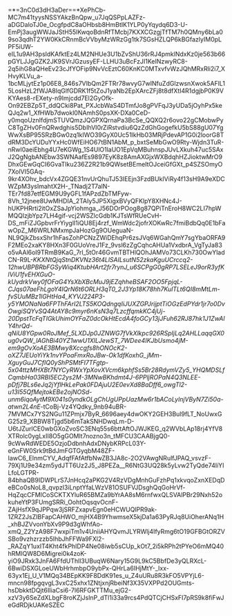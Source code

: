 =*=3nC0d3dH3aDer==*XePhCb-MC7m41tyysNSSYAkzBnQpw_u7JqQSPpLAZFz-aDGDaloTJ0e_OcgfpdC8aOHbsb8HmBtIK1YLP0yYqydq6D3-U-EmPj3augWWJaJStH55lKwqoBdnRfTMcbj7KXXCGzgjTfTM7h0QMny6bLa09so3qdhT2YW0KkCRnmBcVVbyMzWRzGg1tk7SGsHZLQP6kBGfazlyIM0pLPF5iUW-eIL1u9AH3psIdKAfktEz4LM2NHUe3U1bZvShU36rRJ4pmklNdxKz0je563b66pGYLJJgGZK2JK9SVrJGzusyEF-LLHU3uBcFzJI1KeINzwyRC8-2q5ihG8aQHeEv23cJfYOFip9NvVcEztC60KnKC0MTxvfvWzJQhMRxRli2i7_XHvyKLVu_a-1bcMLjytEz1p06E8_846s7VIbQm2FTRr78wvyG7wINfuZdGlzwsnXwok5AFlL15LosHzL2fWJA8lqGlfGDRK1f5tZoJ1yaNb2EpXArcZFj8t8dfXtI4R1dgjbP0K9VKYAes8-rEXety-n9Imjcdd7El2GyOfk-On92EBZp5T_ddQCki8Pat_PXJcbWaS4DTmfJo8gPVFqJ3yUDa5jOyhPx5keQJq2w1_XfHWb7dwokl0NAmhS0psXK-DXa0CeD-y0mqoUznIfdjmSTUVQmzJQGPXQrnaPa3BcSe_QQXQ2r6ovo22gCMobwPyC8TgZHv0FnQRwdghis5DbIhVI0rZiRstvdiu6QzZdGhGogefkU5bS88gU07YgWwXsBP95SRzBGw0zq1kIWO39GyX0Uc51lkHb03MRjPdevAP1G0i2loorG8TdRM3DcYUDuYYxHc0WfEiHO67tBN1AbM_p_bxtSeMbGwO9Rty-Wjdn3TuR-nRwl0aeiEbhg4U7eKGWg_1S4UlO1laUO1EpVqMBuhnspJUvLXkuh47uc5SAxJ2QgNgbANEbw3SWNAafEs9897EyK8z8AmAXGjxWXBdqhHZJioktwMrO9DhxGEwGqCI6GvaTIku236Z2R21b9QWsetBEmeItOJceiGfGXt_p4SZSOmyO7XolVI5GAq-9kr4XOhv_bdcVx4ZGQE31nvUrQhuTJ53IEEjn3FzdBUkIViRy4f13sH9A9eXDCWZpM3ysImahtX2H-_TNadj2T7alN-TEr7fd87etfEGM9U9yGFL1fAPzdZbTMFyw-8Vh_12jnee8UwMHDIA_2TAIy5JP5XigxBVyQFKlpY8XHNc4J-hUKPHRrti2itOxZSaJpYiohmga_J56DOrPOog8g87QPiTnEroH8WC2LI7hpWMQQlzjbYpz7LH4gif-vcj2WSZlcGdb1KJTsWfRUeCvH-DS_mFiZJGpbvrFrYiyglI1iQU8Ej4rzf_WmWdc2jofrXOKwRc7fmiBdbQq0E1bFawOpZ_M6WRLNMxmpJaHozGg9OUeguaN-NL9QjkZbsxShr1hFasZohPCNzZWiDEhqPr6zsJVq6WGahQmY7sgYbaORFA9F2MEo2xaKY8HXn3F0GUoVreJ1Fz_9vsl6zZgCqhcAHUa1VxdbrA_VgTyJa83o5vAAl6oI9TRmB9KaG_7rl_5tOr46GvmTBTHlQOhJAMVo73CLKh730OwYladCN-R9L-_KKXNtQjqStnDKVNz36t4LlSAILsutN52zkaKguUCrccq2-12hwUBPBRbFGSyWiq4KtubHArt2fr7rynJ_u6SCPgG0gRP7LSELeJ9orR3yfKlViU1fvEHXGuO-kUydrkVwy0fOFaG4YsXbXBcMuJ9jEZqhheBSAF2OO5FpjqL-CJqs07aeFhLgoY4IQrN6t6ORLH3qT0_2J3Yp18K78hh7KulTLt6QI8mMtLm-fvSUuMBz1lGHtHa4_KYVJ224P3-y5YMONaNa6FPThFArI2LTS5KOQdngqIiJUXZGPJrijptTiOGzEdPYdr1jr7o0DvOwgiSQYvSQ4AtAY8c9myr6nKsN3q7LzcffqmkKC4jUj-20DpstTcFqTIGkUhimOYFaZ0dcOkHtEcdA4foGCy13jJFuh62RJ87hk1J1ZwAlY4hrQd-qNiU8YGpw0RoJMef_5LXDJp0JZNWG7fVkXlkpc926RSpIjLq2AHLLaqqGX0ug0vQW_lAGhBi40YZ1wwU1XlLJewST_7WDee4IKJbUsmo4jM-em9gOvXoAE3BMwy8Xccgfs8hONOcK2-oXZ7JEUoYiYk1nvYPoaFmxRoJBw-Ok1dfKoxhG_jMm-XguyGuJ7CfIQ0yShPSMtFI7TFgtp-5x04ttzMHXBt7NYCyRWxYpXovXVcm6kphfSs5Br28RdymVZy5_YHQMDSLfCqmbHa03RBI5EC2ys2M-3MNwBKhdmt4J-6PPljROPaN4Q3NLEE-pDfj7BLs6eJq2jYflHkLePak0FDAjuU2E0evXd8BaDff6_owgTl2-u13I55QfMejtokEBe2ojNOSd-unm6iqoAytM9X041s0yndkOLgChUgUPpUazMw6r1bACoLylnjVByN7Zi50a-atwn2L4nE_-tCoBj-Vz4YQdky_9nb94uBR-7MVMCx7YS2NGu11ZPmjx7ByR_6696aey4dwOKY2GEH3Bul9fLT_NoUwxGG25z9_XBBW8Tjgd5b6mTakSNHDwqLm-D-U6tJZurlCE0wbGXoZvoSC3ENq55s6bttAftOJWJKEG_q2WVbLAp18rj4YfV8XTRolc0ygLxII8O5gGOMlt7nozno3n_tMFCU3CAABjgQ0-9cWwRdWEDE5OzjoDdbnhAdxDNybKRPcL03Y-eGnFW0Srk9tBdJmFGTGyqbM48ZF-IawC6_ElnmCYV_AdqfFAfAtfbNwZB3JA8c-2O2VAwgNRulfJPAQ_vsvzF-79Xj1U9e34zm5ydJTT6Uz2J5_J8PEZa__R6NtG3UQ28k5yLvw2TyQde74IiYILfoLGTPR-84bhaQB9IDWPLrS7JnHcq2aPKG2V4RzVDgMnhGuFzhPq1xkvqoZxnXEDqDeBCo0sNoL8_qvpzI3iLnptYfaLWzV81OSUFVJDsghQqGoHrVf-HqZqcCFMlCoSCKTXYluR65BMZa9bYrAA8sM6rnfwxQLSVAlPBr29Nxh52okuheYtP3FUmgSRRi_OohtOqsqvOcnF-ZAjHsfX9qJPPqw3jSRFZxapvEgn0eHCWUQlPR9ak-1ZRZ2JsZIBFapCAHWO_mjHX4B9YhwmseX5kjDa1a63PyRJq8UiOherANq1H_xhBJZVvonYbXv9P9d3gWhfAo-xmQ_Z2YzA98F7wxpiTm1v4UniiAHYQvmJLYRWlj4IfyRmg6tO19GFBGtORZVSBo9vzhzrzzb5IhbJhFFWa9FXl2-_RAZqY1uxIT4Kht4fkPhIDP4Ne08iwb5sCUp_kOt7_2i5kRPh2tPYeO6mMQ40hRMIQW8D6Migrei0k4zoK-yiO9JRxk3JnFA6FfdUThll3UBuqW6Nary15G9L9kC5BbfDe3yQLRXcL-6BwiDSXGLoeUWbHrhmbpO9ybPx-QHrLa6IHjMtY-_Ixx-63yx1Ej_U_V1MQq34BEpKK9F8DdK91es_u_Z4uURu8R3kFO5VPYjL6-mncn98fpgqvgL3vxC25xhx1ZNtjxnjRbeiNf3X35VXPPd2OUGmts-hsDbkktDQjt6IIiaCsi6-7l6RFGKTTMu_ejG2-xzV3y6SeZdXLbgF8roKZjJslnP_dTl1i33a9rcs4PdQTCjCHSxFI7pRS9k8fiFwJeGdRDjkUAKeSZEC